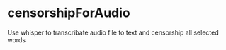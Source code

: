 # censorshipForAudio
Use whisper to transcribate audio file to text and censorship all selected words
